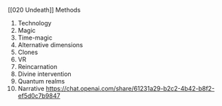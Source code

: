 [[020 Undeath]]
Methods
1. Technology
2. Magic
3. Time-magic
4. Alternative dimensions
5. Clones
6. VR
7. Reincarnation
8. Divine intervention
9. Quantum realms
10. Narrative
https://chat.openai.com/share/61231a29-b2c2-4b42-b8f2-ef5d0c7b9847